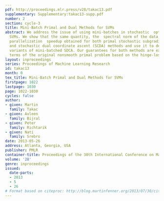 ```yaml
---
pdf: http://proceedings.mlr.press/v28/takac13.pdf
supplementary: Supplementary:takac13-supp.pdf
number: 2
section: cycle-3
title: Mini-Batch Primal and Dual Methods for SVMs
abstract: We address the issue of using mini-batches in stochastic  optimization of
  SVMs. We show that the same quantity, the  spectral norm of the data, controls the
  parallelization  speedup obtained for both primal stochastic subgradient descent(SGD)
  and stochastic dual coordinate ascent (SCDA) methods and use it to derive novel
  variants of mini-batched SDCA. Our guarantees for both methods are expressed in
  terms of the original nonsmooth primal problem based on the hinge-loss.
layout: inproceedings
series: Proceedings of Machine Learning Research
id: takac13
month: 0
tex_title: Mini-Batch Primal and Dual Methods for SVMs
firstpage: 1022
lastpage: 1030
page: 1022-1030
cycles: false
author:
- given: Martin
  family: Takac
- given: Avleen
  family: Bijral
- given: Peter
  family: Richtarik
- given: Nati
  family: Srebro
date: 2013-05-26
address: Atlanta, Georgia, USA
publisher: PMLR
container-title: Proceedings of the 30th International Conference on Machine Learning
volume: '28'
genre: inproceedings
issued:
  date-parts:
  - 2013
  - 5
  - 26
# Format based on citeproc: http://blog.martinfenner.org/2013/07/30/citeproc-yaml-for-bibliographies/
---
```

